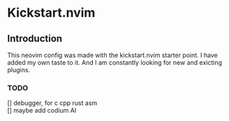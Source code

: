 # Kickstart.nvim

## Introduction

This neovim config was made with the kickstart.nvim starter point.
I have added my own taste to it. And I am constantly looking for new and exicting plugins. <br>

### TODO
[] debugger, for c cpp rust asm <br>
[] maybe add codium AI
